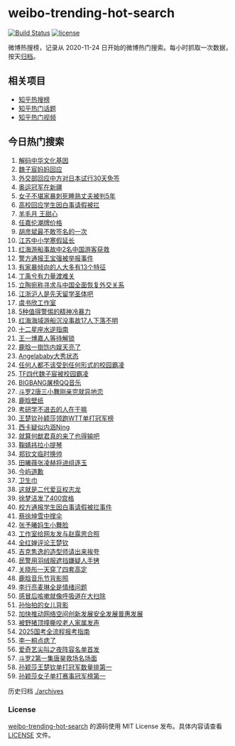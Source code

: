 # weibo-trending-hot-search

[![Build Status](https://github.com/justjavac/weibo-trending-hot-search/workflows/ci/badge.svg?branch=master)](https://github.com/justjavac/weibo-trending-hot-search/actions)
[![license](https://img.shields.io/github/license/justjavac/weibo-trending-hot-search)](https://github.com/justjavac/weibo-trending-hot-search/blob/master/LICENSE)

微博热搜榜，记录从 2020-11-24 日开始的微博热门搜索。每小时抓取一次数据，按天[归档](./archives)。

## 相关项目

- [知乎热搜榜](https://github.com/justjavac/zhihu-trending-top-search)
- [知乎热门话题](https://github.com/justjavac/zhihu-trending-hot-questions)
- [知乎热门视频](https://github.com/justjavac/zhihu-trending-hot-video)

## 今日热门搜索

<!-- BEGIN -->
<!-- 最后更新时间 Tue Nov 26 2024 01:16:10 GMT+0800 (China Standard Time) -->

1. [解码中华文化基因](https://s.weibo.com//weibo?q=%23%E8%A7%A3%E7%A0%81%E4%B8%AD%E5%8D%8E%E6%96%87%E5%8C%96%E5%9F%BA%E5%9B%A0%23&Refer=new_time)
1. [魏子宸妈妈回应](https://s.weibo.com//weibo?q=%23%E9%AD%8F%E5%AD%90%E5%AE%B8%E5%A6%88%E5%A6%88%E5%9B%9E%E5%BA%94%23&t=31&band_rank=1&Refer=top)
1. [外交部回应中方对日本试行30天免签](https://s.weibo.com//weibo?q=%23%E5%A4%96%E4%BA%A4%E9%83%A8%E5%9B%9E%E5%BA%94%E4%B8%AD%E6%96%B9%E5%AF%B9%E6%97%A5%E6%9C%AC%E8%AF%95%E8%A1%8C30%E5%A4%A9%E5%85%8D%E7%AD%BE%23&t=31&band_rank=6&Refer=top)
1. [奥运冠军在新疆](https://s.weibo.com//weibo?q=%23%E5%A5%A5%E8%BF%90%E5%86%A0%E5%86%9B%E5%9C%A8%E6%96%B0%E7%96%86%23&t=31&band_rank=3&Refer=top)
1. [女子不堪家暴刺死睡熟丈夫被判5年](https://s.weibo.com//weibo?q=%23%E5%A5%B3%E5%AD%90%E4%B8%8D%E5%A0%AA%E5%AE%B6%E6%9A%B4%E5%88%BA%E6%AD%BB%E7%9D%A1%E7%86%9F%E4%B8%88%E5%A4%AB%E8%A2%AB%E5%88%A45%E5%B9%B4%23&t=31&band_rank=4&Refer=top)
1. [高校回应学生因白事请假被拦](https://s.weibo.com//weibo?q=%23%E9%AB%98%E6%A0%A1%E5%9B%9E%E5%BA%94%E5%AD%A6%E7%94%9F%E5%9B%A0%E7%99%BD%E4%BA%8B%E8%AF%B7%E5%81%87%E8%A2%AB%E6%8B%A6%23&t=31&band_rank=18&Refer=top)
1. [羊毛月 王甜心](https://s.weibo.com//weibo?q=%E7%BE%8A%E6%AF%9B%E6%9C%88%20%E7%8E%8B%E7%94%9C%E5%BF%83&t=31&band_rank=8&Refer=top)
1. [任嘉伦潮牌价格](https://s.weibo.com//weibo?q=%23%E4%BB%BB%E5%98%89%E4%BC%A6%E6%BD%AE%E7%89%8C%E4%BB%B7%E6%A0%BC%23&t=31&band_rank=5&Refer=top)
1. [胡彦斌最不敢签名的一次](https://s.weibo.com//weibo?q=%E8%83%A1%E5%BD%A6%E6%96%8C%E6%9C%80%E4%B8%8D%E6%95%A2%E7%AD%BE%E5%90%8D%E7%9A%84%E4%B8%80%E6%AC%A1&t=31&band_rank=7&Refer=top)
1. [江苏中小学寒假延长](https://s.weibo.com//weibo?q=%23%E6%B1%9F%E8%8B%8F%E4%B8%AD%E5%B0%8F%E5%AD%A6%E5%AF%92%E5%81%87%E5%BB%B6%E9%95%BF%23&t=31&band_rank=9&Refer=top)
1. [红海游船事故中2名中国游客获救](https://s.weibo.com//weibo?q=%23%E7%BA%A2%E6%B5%B7%E6%B8%B8%E8%88%B9%E4%BA%8B%E6%95%85%E4%B8%AD2%E5%90%8D%E4%B8%AD%E5%9B%BD%E6%B8%B8%E5%AE%A2%E8%8E%B7%E6%95%91%23&t=31&band_rank=45&Refer=top)
1. [警方通报王宝强被举报事件](https://s.weibo.com//weibo?q=%23%E8%AD%A6%E6%96%B9%E9%80%9A%E6%8A%A5%E7%8E%8B%E5%AE%9D%E5%BC%BA%E8%A2%AB%E4%B8%BE%E6%8A%A5%E4%BA%8B%E4%BB%B6%23&t=31&band_rank=11&Refer=top)
1. [有家暴倾向的人大多有13个特征](https://s.weibo.com//weibo?q=%23%E6%9C%89%E5%AE%B6%E6%9A%B4%E5%80%BE%E5%90%91%E7%9A%84%E4%BA%BA%E5%A4%A7%E5%A4%9A%E6%9C%8913%E4%B8%AA%E7%89%B9%E5%BE%81%23&t=31&band_rank=14&Refer=top)
1. [丁禹兮有力量渡难关](https://s.weibo.com//weibo?q=%23%E4%B8%81%E7%A6%B9%E5%85%AE%E6%9C%89%E5%8A%9B%E9%87%8F%E6%B8%A1%E9%9A%BE%E5%85%B3%23&t=31&band_rank=13&Refer=top)
1. [立陶宛称寻求与中国全面恢复外交关系](https://s.weibo.com//weibo?q=%23%E7%AB%8B%E9%99%B6%E5%AE%9B%E7%A7%B0%E5%AF%BB%E6%B1%82%E4%B8%8E%E4%B8%AD%E5%9B%BD%E5%85%A8%E9%9D%A2%E6%81%A2%E5%A4%8D%E5%A4%96%E4%BA%A4%E5%85%B3%E7%B3%BB%23&t=31&band_rank=15&Refer=top)
1. [江浙沪人是先天留学圣体吧](https://s.weibo.com//weibo?q=%E6%B1%9F%E6%B5%99%E6%B2%AA%E4%BA%BA%E6%98%AF%E5%85%88%E5%A4%A9%E7%95%99%E5%AD%A6%E5%9C%A3%E4%BD%93%E5%90%A7&t=31&band_rank=17&Refer=top)
1. [虞书欣工作室](https://s.weibo.com//weibo?q=%23%E8%99%9E%E4%B9%A6%E6%AC%A3%E5%B7%A5%E4%BD%9C%E5%AE%A4%23&t=31&band_rank=26&Refer=top)
1. [5种值得警惕的精神冷暴力](https://s.weibo.com//weibo?q=%235%E7%A7%8D%E5%80%BC%E5%BE%97%E8%AD%A6%E6%83%95%E7%9A%84%E7%B2%BE%E7%A5%9E%E5%86%B7%E6%9A%B4%E5%8A%9B%23&t=31&band_rank=50&Refer=top)
1. [红海海域游船沉没事故17人下落不明](https://s.weibo.com//weibo?q=%23%E7%BA%A2%E6%B5%B7%E6%B5%B7%E5%9F%9F%E6%B8%B8%E8%88%B9%E6%B2%89%E6%B2%A1%E4%BA%8B%E6%95%8517%E4%BA%BA%E4%B8%8B%E8%90%BD%E4%B8%8D%E6%98%8E%23&t=31&band_rank=10&Refer=top)
1. [十二星座水逆指南](https://s.weibo.com//weibo?q=%23%E5%8D%81%E4%BA%8C%E6%98%9F%E5%BA%A7%E6%B0%B4%E9%80%86%E6%8C%87%E5%8D%97%23&t=31&band_rank=16&Refer=top)
1. [王一博嘉人等待解锁](https://s.weibo.com//weibo?q=%23%E7%8E%8B%E4%B8%80%E5%8D%9A%E5%98%89%E4%BA%BA%E7%AD%89%E5%BE%85%E8%A7%A3%E9%94%81%23&t=31&band_rank=20&Refer=top)
1. [鹿晗一捯饬内娱天亮了](https://s.weibo.com//weibo?q=%E9%B9%BF%E6%99%97%E4%B8%80%E6%8D%AF%E9%A5%AC%E5%86%85%E5%A8%B1%E5%A4%A9%E4%BA%AE%E4%BA%86&t=31&band_rank=21&Refer=top)
1. [Angelababy大秀状态](https://s.weibo.com//weibo?q=Angelababy%E5%A4%A7%E7%A7%80%E7%8A%B6%E6%80%81&t=31&band_rank=22&Refer=top)
1. [任何人都不该受到任何形式的校园霸凌](https://s.weibo.com//weibo?q=%23%E4%BB%BB%E4%BD%95%E4%BA%BA%E9%83%BD%E4%B8%8D%E8%AF%A5%E5%8F%97%E5%88%B0%E4%BB%BB%E4%BD%95%E5%BD%A2%E5%BC%8F%E7%9A%84%E6%A0%A1%E5%9B%AD%E9%9C%B8%E5%87%8C%23&t=31&band_rank=12&Refer=top)
1. [TF四代魏子宸被校园霸凌](https://s.weibo.com//weibo?q=%23TF%E5%9B%9B%E4%BB%A3%E9%AD%8F%E5%AD%90%E5%AE%B8%E8%A2%AB%E6%A0%A1%E5%9B%AD%E9%9C%B8%E5%87%8C%23&t=31&band_rank=23&Refer=top)
1. [BIGBANG屠榜QQ音乐](https://s.weibo.com//weibo?q=%23BIGBANG%E5%B1%A0%E6%A6%9CQQ%E9%9F%B3%E4%B9%90%23&t=31&band_rank=24&Refer=top)
1. [斗罗2唐三小舞刚亲完就异地恋](https://s.weibo.com//weibo?q=%E6%96%97%E7%BD%972%E5%94%90%E4%B8%89%E5%B0%8F%E8%88%9E%E5%88%9A%E4%BA%B2%E5%AE%8C%E5%B0%B1%E5%BC%82%E5%9C%B0%E6%81%8B&t=31&band_rank=29&Refer=top)
1. [鹿晗壁纸](https://s.weibo.com//weibo?q=%E9%B9%BF%E6%99%97%E5%A3%81%E7%BA%B8&t=31&band_rank=27&Refer=top)
1. [考研学不进去的人在干嘛](https://s.weibo.com//weibo?q=%E8%80%83%E7%A0%94%E5%AD%A6%E4%B8%8D%E8%BF%9B%E5%8E%BB%E7%9A%84%E4%BA%BA%E5%9C%A8%E5%B9%B2%E5%98%9B&t=31&band_rank=33&Refer=top)
1. [王楚钦孙颖莎领跑WTT单打冠军榜](https://s.weibo.com//weibo?q=%23%E7%8E%8B%E6%A5%9A%E9%92%A6%E5%AD%99%E9%A2%96%E8%8E%8E%E9%A2%86%E8%B7%91WTT%E5%8D%95%E6%89%93%E5%86%A0%E5%86%9B%E6%A6%9C%23&t=31&band_rank=35&Refer=top)
1. [西卡疑似内涵Ning](https://s.weibo.com//weibo?q=%23%E8%A5%BF%E5%8D%A1%E7%96%91%E4%BC%BC%E5%86%85%E6%B6%B5Ning%23&t=31&band_rank=39&Refer=top)
1. [就算何猷君真的来了也得输吧](https://s.weibo.com//weibo?q=%E5%B0%B1%E7%AE%97%E4%BD%95%E7%8C%B7%E5%90%9B%E7%9C%9F%E7%9A%84%E6%9D%A5%E4%BA%86%E4%B9%9F%E5%BE%97%E8%BE%93%E5%90%A7&t=31&band_rank=31&Refer=top)
1. [鞠婧祎拉小提琴](https://s.weibo.com//weibo?q=%E9%9E%A0%E5%A9%A7%E7%A5%8E%E6%8B%89%E5%B0%8F%E6%8F%90%E7%90%B4&t=31&band_rank=32&Refer=top)
1. [郑钦文临时换帅](https://s.weibo.com//weibo?q=%23%E9%83%91%E9%92%A6%E6%96%87%E4%B8%B4%E6%97%B6%E6%8D%A2%E5%B8%85%23&t=31&band_rank=33&Refer=top)
1. [田曦薇张凌赫将进组逐玉](https://s.weibo.com//weibo?q=%23%E7%94%B0%E6%9B%A6%E8%96%87%E5%BC%A0%E5%87%8C%E8%B5%AB%E5%B0%86%E8%BF%9B%E7%BB%84%E9%80%90%E7%8E%89%23&t=31&band_rank=31&Refer=top)
1. [今屿道歉](https://s.weibo.com//weibo?q=%23%E4%BB%8A%E5%B1%BF%E9%81%93%E6%AD%89%23&t=31&band_rank=40&Refer=top)
1. [卫生巾](https://s.weibo.com//weibo?q=%E5%8D%AB%E7%94%9F%E5%B7%BE&t=31&band_rank=19&Refer=top)
1. [这就是二代爱豆权志龙](https://s.weibo.com//weibo?q=%23%E8%BF%99%E5%B0%B1%E6%98%AF%E4%BA%8C%E4%BB%A3%E7%88%B1%E8%B1%86%E6%9D%83%E5%BF%97%E9%BE%99%23&t=31&band_rank=32&Refer=top)
1. [徐梦洁发了400宫格](https://s.weibo.com//weibo?q=%E5%BE%90%E6%A2%A6%E6%B4%81%E5%8F%91%E4%BA%86400%E5%AE%AB%E6%A0%BC&t=31&band_rank=34&Refer=top)
1. [校方通报学生因白事请假被拦事件](https://s.weibo.com//weibo?q=%23%E6%A0%A1%E6%96%B9%E9%80%9A%E6%8A%A5%E5%AD%A6%E7%94%9F%E5%9B%A0%E7%99%BD%E4%BA%8B%E8%AF%B7%E5%81%87%E8%A2%AB%E6%8B%A6%E4%BA%8B%E4%BB%B6%23&t=31&band_rank=38&Refer=top)
1. [蔡徐坤雪中撑伞](https://s.weibo.com//weibo?q=%23%E8%94%A1%E5%BE%90%E5%9D%A4%E9%9B%AA%E4%B8%AD%E6%92%91%E4%BC%9E%23&t=31&band_rank=37&Refer=top)
1. [张予曦妈生小舞脸](https://s.weibo.com//weibo?q=%E5%BC%A0%E4%BA%88%E6%9B%A6%E5%A6%88%E7%94%9F%E5%B0%8F%E8%88%9E%E8%84%B8&t=31&band_rank=28&Refer=top)
1. [工作室给网友发与赵露思合照](https://s.weibo.com//weibo?q=%23%E5%B7%A5%E4%BD%9C%E5%AE%A4%E7%BB%99%E7%BD%91%E5%8F%8B%E5%8F%91%E4%B8%8E%E8%B5%B5%E9%9C%B2%E6%80%9D%E5%90%88%E7%85%A7%23&t=31&band_rank=20&Refer=top)
1. [全红婵评论王楚钦](https://s.weibo.com//weibo?q=%23%E5%85%A8%E7%BA%A2%E5%A9%B5%E8%AF%84%E8%AE%BA%E7%8E%8B%E6%A5%9A%E9%92%A6%23&t=31&band_rank=42&Refer=top)
1. [吉克隽逸的造型师请出来挨夸](https://s.weibo.com//weibo?q=%E5%90%89%E5%85%8B%E9%9A%BD%E9%80%B8%E7%9A%84%E9%80%A0%E5%9E%8B%E5%B8%88%E8%AF%B7%E5%87%BA%E6%9D%A5%E6%8C%A8%E5%A4%B8&t=31&band_rank=30&Refer=top)
1. [民警用羽绒服遮挡嫌疑人手铐](https://s.weibo.com//weibo?q=%23%E6%B0%91%E8%AD%A6%E7%94%A8%E7%BE%BD%E7%BB%92%E6%9C%8D%E9%81%AE%E6%8C%A1%E5%AB%8C%E7%96%91%E4%BA%BA%E6%89%8B%E9%93%90%23&t=31&band_rank=45&Refer=top)
1. [关晓彤一天穿了四套高定](https://s.weibo.com//weibo?q=%E5%85%B3%E6%99%93%E5%BD%A4%E4%B8%80%E5%A4%A9%E7%A9%BF%E4%BA%86%E5%9B%9B%E5%A5%97%E9%AB%98%E5%AE%9A&t=31&band_rank=41&Refer=top)
1. [鹿晗音乐节背影照](https://s.weibo.com//weibo?q=%23%E9%B9%BF%E6%99%97%E9%9F%B3%E4%B9%90%E8%8A%82%E8%83%8C%E5%BD%B1%E7%85%A7%23&t=31&band_rank=47&Refer=top)
1. [李行亮麦琳全是情绪问题](https://s.weibo.com//weibo?q=%23%E6%9D%8E%E8%A1%8C%E4%BA%AE%E9%BA%A6%E7%90%B3%E5%85%A8%E6%98%AF%E6%83%85%E7%BB%AA%E9%97%AE%E9%A2%98%23&t=31&band_rank=44&Refer=top)
1. [感冒后咳嗽就像呼吸道在大扫除](https://s.weibo.com//weibo?q=%23%E6%84%9F%E5%86%92%E5%90%8E%E5%92%B3%E5%97%BD%E5%B0%B1%E5%83%8F%E5%91%BC%E5%90%B8%E9%81%93%E5%9C%A8%E5%A4%A7%E6%89%AB%E9%99%A4%23&t=31&band_rank=49&Refer=top)
1. [孙怡拍的女儿背影](https://s.weibo.com//weibo?q=%23%E5%AD%99%E6%80%A1%E6%8B%8D%E7%9A%84%E5%A5%B3%E5%84%BF%E8%83%8C%E5%BD%B1%23&t=31&band_rank=46&Refer=top)
1. [加快推动网络空间创新发展安全发展普惠发展](https://s.weibo.com//weibo?q=%23%E5%8A%A0%E5%BF%AB%E6%8E%A8%E5%8A%A8%E7%BD%91%E7%BB%9C%E7%A9%BA%E9%97%B4%E5%88%9B%E6%96%B0%E5%8F%91%E5%B1%95%E5%AE%89%E5%85%A8%E5%8F%91%E5%B1%95%E6%99%AE%E6%83%A0%E5%8F%91%E5%B1%95%23&Refer=new_time)
1. [被野猪顶撞撕咬老人家属发声](https://s.weibo.com//weibo?q=%23%E8%A2%AB%E9%87%8E%E7%8C%AA%E9%A1%B6%E6%92%9E%E6%92%95%E5%92%AC%E8%80%81%E4%BA%BA%E5%AE%B6%E5%B1%9E%E5%8F%91%E5%A3%B0%23&t=31&band_rank=2&Refer=top)
1. [2025国考全流程报考指南](https://s.weibo.com//weibo?q=%232025%E5%9B%BD%E8%80%83%E5%85%A8%E6%B5%81%E7%A8%8B%E6%8A%A5%E8%80%83%E6%8C%87%E5%8D%97%23&t=31&band_rank=25&Refer=top)
1. [李一桐点痣了](https://s.weibo.com//weibo?q=%E6%9D%8E%E4%B8%80%E6%A1%90%E7%82%B9%E7%97%A3%E4%BA%86&t=31&band_rank=36&Refer=top)
1. [爱奇艺尖叫之夜阵容名单首发](https://s.weibo.com//weibo?q=%23%E7%88%B1%E5%A5%87%E8%89%BA%E5%B0%96%E5%8F%AB%E4%B9%8B%E5%A4%9C%E9%98%B5%E5%AE%B9%E5%90%8D%E5%8D%95%E9%A6%96%E5%8F%91%23&t=31&band_rank=43&Refer=top)
1. [斗罗2第一集唐昊救场名场面](https://s.weibo.com//weibo?q=%E6%96%97%E7%BD%972%E7%AC%AC%E4%B8%80%E9%9B%86%E5%94%90%E6%98%8A%E6%95%91%E5%9C%BA%E5%90%8D%E5%9C%BA%E9%9D%A2&t=31&band_rank=47&Refer=top)
1. [孙颖莎王楚钦单打冠军数量排第一](https://s.weibo.com//weibo?q=%23%E5%AD%99%E9%A2%96%E8%8E%8E%E7%8E%8B%E6%A5%9A%E9%92%A6%E5%8D%95%E6%89%93%E5%86%A0%E5%86%9B%E6%95%B0%E9%87%8F%E6%8E%92%E7%AC%AC%E4%B8%80%23&t=31&band_rank=48&Refer=top)
1. [孙颖莎女子单打赛事冠军榜第一](https://s.weibo.com//weibo?q=%23%E5%AD%99%E9%A2%96%E8%8E%8E%E5%A5%B3%E5%AD%90%E5%8D%95%E6%89%93%E8%B5%9B%E4%BA%8B%E5%86%A0%E5%86%9B%E6%A6%9C%E7%AC%AC%E4%B8%80%23&t=31&band_rank=49&Refer=top)

<!-- END -->

历史归档 [./archives](./archives)

### License

[weibo-trending-hot-search](https://github.com/justjavac/weibo-trending-hot-search) 的源码使用 MIT License
发布。具体内容请查看 [LICENSE](./LICENSE) 文件。

